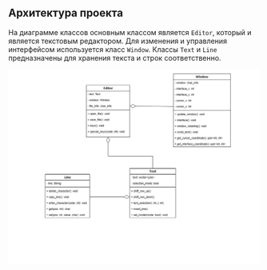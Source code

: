 ## Архитектура проекта

На диаграмме классов основным классом является `Editor`, который и является текстовым редактором. Для изменения и управления интерфейсом используется класс `Window`. Классы `Text` и `Line` предназначены для хранения текста и строк соответственно.

![diagram](https://raw.githubusercontent.com/Green-Rock/terminal-text-editor/main/image/diagram.png)